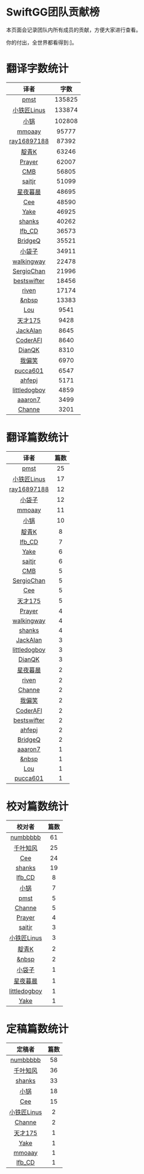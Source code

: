 
# SwiftGG团队贡献榜

本页面会记录团队内所有成员的贡献，方便大家进行查看。

你的付出，全世界都看得到:]。

# 翻译字数统计

| 译者 | 字数 |
| :------------: | :------------: |
| [pmst](http://www.jianshu.com/users/596f2ba91ce9/latest_articles) | 135825 |
| [小铁匠Linus](http://linusling.com) | 133874 |
| [小锅](http://www.swiftyper.com) | 102808 |
| [mmoaay](http://mmoaay.photo/) | 95777 |
| [ray16897188](http://www.jianshu.com/users/97c49dfd1f9f/latest_articles) | 87392 |
| [靛青K](http://blog.dianqk.org/) | 63246 |
| [Prayer](http://www.futantan.com) | 62007 |
| [CMB](https://github.com/chenmingbiao) | 56805 |
| [saitjr](http://www.saitjr.com) | 51099 |
| [星夜暮晨](http://www.jianshu.com/users/ef1058d2d851) | 48695 |
| [Cee](https://github.com/Cee) | 48590 |
| [Yake](http://blog.csdn.net/yake_099) | 46925 |
| [shanks](http://codebuild.me/) | 40262 |
| [lfb_CD](http://weibo.com/lfbWb) | 36573 |
| [BridgeQ](http://wxgbridgeq.github.io/) | 35521 |
| [小袋子](http://daizi.me) | 34911 |
| [walkingway](http://chengway.in/) | 22478 |
| [SergioChan](https://github.com/SergioChan) | 21996 |
| [bestswifter](http://bestswifter.com) | 18456 |
| [riven](http://weibo.com/riven0951) | 17174 |
| [&nbsp](https://github.com/initiOSJava) | 13383 |
| [Lou](undefined) | 9541 |
| [天才175](http://weibo.com/u/2916092907) | 9428 |
| [JackAlan](http://ijack.pw/) | 8645 |
| [CoderAFI](http://coderafi.github.io/) | 8640 |
| [DianQK](undefined) | 8310 |
| [我偏笑](http://blog.csdn.net/nsnirvana) | 6970 |
| [pucca601](http://weibo.com/601pucca) | 6547 |
| [ahfepj](undefined) | 5171 |
| [littledogboy](undefined) | 4859 |
| [aaaron7](http://www.jianshu.com/users/9efd08855d3a/) | 3499 |
| [Channe](undefined) | 3201 |


# 翻译篇数统计

| 译者 | 篇数 |
| :------------: | :------------: |
| [pmst](http://www.jianshu.com/users/596f2ba91ce9/latest_articles) | 25 |
| [小铁匠Linus](http://linusling.com) | 17 |
| [ray16897188](http://www.jianshu.com/users/97c49dfd1f9f/latest_articles) | 12 |
| [小袋子](http://daizi.me) | 12 |
| [mmoaay](http://mmoaay.photo/) | 11 |
| [小锅](http://www.swiftyper.com) | 10 |
| [靛青K](http://blog.dianqk.org/) | 8 |
| [lfb_CD](http://weibo.com/lfbWb) | 7 |
| [Yake](http://blog.csdn.net/yake_099) | 6 |
| [saitjr](http://www.saitjr.com) | 6 |
| [CMB](https://github.com/chenmingbiao) | 5 |
| [SergioChan](https://github.com/SergioChan) | 5 |
| [Cee](https://github.com/Cee) | 5 |
| [天才175](http://weibo.com/u/2916092907) | 5 |
| [Prayer](http://www.futantan.com) | 4 |
| [walkingway](http://chengway.in/) | 4 |
| [shanks](http://codebuild.me/) | 4 |
| [JackAlan](http://ijack.pw/) | 3 |
| [littledogboy](undefined) | 3 |
| [DianQK](undefined) | 3 |
| [星夜暮晨](http://www.jianshu.com/users/ef1058d2d851) | 2 |
| [riven](http://weibo.com/riven0951) | 2 |
| [Channe](undefined) | 2 |
| [我偏笑](http://blog.csdn.net/nsnirvana) | 2 |
| [CoderAFI](http://coderafi.github.io/) | 2 |
| [bestswifter](http://bestswifter.com) | 2 |
| [ahfepj](undefined) | 2 |
| [BridgeQ](http://wxgbridgeq.github.io/) | 2 |
| [aaaron7](http://www.jianshu.com/users/9efd08855d3a/) | 1 |
| [&nbsp](https://github.com/initiOSJava) | 1 |
| [Lou](undefined) | 1 |
| [pucca601](http://weibo.com/601pucca) | 1 |


# 校对篇数统计

| 校对者 | 篇数 |
| :------------: | :------------: |
| [numbbbbb](http://numbbbbb.com/) | 61 |
| [千叶知风](http://weibo.com/xiaoxxiao) | 25 |
| [Cee](https://github.com/Cee) | 24 |
| [shanks](http://codebuild.me/) | 19 |
| [lfb_CD](http://weibo.com/lfbWb) | 8 |
| [小锅](http://www.swiftyper.com) | 7 |
| [pmst](http://www.jianshu.com/users/596f2ba91ce9/latest_articles) | 5 |
| [Channe](undefined) | 5 |
| [Prayer](http://www.futantan.com) | 4 |
| [saitjr](http://www.saitjr.com) | 3 |
| [小铁匠Linus](http://linusling.com) | 3 |
| [靛青K](http://blog.dianqk.org/) | 2 |
| [&nbsp](https://github.com/initiOSJava) | 2 |
| [小袋子](http://daizi.me) | 1 |
| [星夜暮晨](http://www.jianshu.com/users/ef1058d2d851) | 1 |
| [littledogboy](undefined) | 1 |
| [Yake](http://blog.csdn.net/yake_099) | 1 |


# 定稿篇数统计

| 定稿者 | 篇数 |
| :------------: | :------------: |
| [numbbbbb](http://numbbbbb.com/) | 58 |
| [千叶知风](http://weibo.com/xiaoxxiao) | 36 |
| [shanks](http://codebuild.me/) | 33 |
| [小锅](http://www.swiftyper.com) | 18 |
| [Cee](https://github.com/Cee) | 15 |
| [小铁匠Linus](http://linusling.com) | 2 |
| [Channe](undefined) | 2 |
| [天才175](http://weibo.com/u/2916092907) | 1 |
| [Yake](http://blog.csdn.net/yake_099) | 1 |
| [mmoaay](http://mmoaay.photo/) | 1 |
| [lfb_CD](http://weibo.com/lfbWb) | 1 |